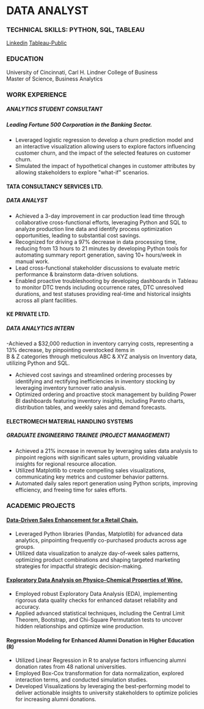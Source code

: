 # DATA ANALYST
### TECHNICAL SKILLS: PYTHON, SQL, TABLEAU 
[Linkedin](https://www.linkedin.com/in/sohail-shaikh-)        [Tableau-Public](https://public.tableau.com/app/profile/sohail.shaikh5562/vizzes)

### EDUCATION
University of Cincinnati, Carl H. Lindner College of Business\
Master of Science, Business Analytics 

### WORK EXPERIENCE
##### ANALYTICS STUDENT CONSULTANT
##### Leading Fortune 500 Corporation in the Banking Sector.
- Leveraged logistic regression to develop a churn prediction model and an interactive visualization allowing users to explore 
factors influencing customer churn, and the impact of the selected features on customer churn.
- Simulated the impact of hypothetical changes in customer attributes by allowing stakeholders to explore "what-if" scenarios. 
#### TATA CONSULTANCY  SERVICES LTD.
##### DATA ANALYST
- Achieved a 3-day improvement in car production lead time through collaborative cross-functional efforts, leveraging Python 
and SQL to analyze production line data and identify process optimization opportunities, leading to substantial cost savings.
- Recognized for driving a 97% decrease in data processing time, reducing from 13 hours to 21 minutes by developing Python 
tools for automating summary report generation, saving 10+ hours/week in manual work.
- Lead cross-functional stakeholder discussions to evaluate metric performance & brainstorm data-driven solutions.
- Enabled proactive troubleshooting by developing dashboards in Tableau to monitor DTC trends including occurrence rates, 
DTC unresolved durations, and test statuses providing real-time and historical insights across all plant facilities.  

#### KE PRIVATE LTD.
##### DATA ANALYTICS INTERN
-Achieved a $32,000 reduction in inventory carrying costs, representing a 13% decrease, by pinpointing overstocked items in   
B & Z categories through meticulous ABC & XYZ analysis on Inventory data, utilizing Python and SQL.
- Achieved cost savings and streamlined ordering processes by identifying and rectifying inefficiencies in inventory stocking by 
leveraging inventory turnover ratio analysis.
- Optimized ordering and proactive stock management by building Power BI dashboards featuring inventory insights, including 
Pareto charts, distribution tables, and weekly sales and demand forecasts. 

#### ELECTROMECH MATERIAL HANDLING SYSTEMS
##### GRADUATE ENGINEERING TRAINEE (PROJECT MANAGEMENT)
- Achieved a 21% increase in revenue by leveraging sales data analysis to pinpoint regions with significant sales upturn, 
providing valuable insights for regional resource allocation.
- Utilized Matplotlib to create compelling sales visualizations, communicating key metrics and customer behavior patterns.
- Automated daily sales report generation using Python scripts, improving efficiency, and freeing time for sales efforts.

### ACADEMIC PROJECTS

#### [Data-Driven Sales Enhancement for a Retail Chain.](https://github.com/sohail-ushaikh/sohail-ushaikh.github.io./tree/main/project_1)
-	Leveraged Python libraries (Pandas, Matplotlib) for advanced data analytics, pinpointing frequently co-purchased products across age groups.
-	Utilized data visualization to analyze day-of-week sales patterns, optimizing product combinations and shaping targeted marketing strategies for impactful strategic decision-making.

#### [Exploratory Data Analysis on Physico-Chemical Properties of Wine.](https://github.com/sohail-ushaikh/sohail-ushaikh.github.io./tree/main/project_2) 
-	Employed robust Exploratory Data Analysis (EDA), implementing rigorous data quality checks for enhanced dataset reliability and accuracy.
-	Applied advanced statistical techniques, including the Central Limit Theorem, Bootstrap, and Chi-Square Permutation tests to uncover hidden relationships and optimize wine production.

#### Regression Modeling for Enhanced Alumni Donation in Higher Education (R) 
- Utilized Linear Regression in R to analyse factors influencing alumni donation rates from 48 national universities.
- Employed Box-Cox transformation for data normalization, explored interaction terms, and conducted simulation studies.
- Developed Visualizations by leveraging the best-performing model to deliver actionable insights to university stakeholders to 
optimize policies for increasing alumni donations. 


